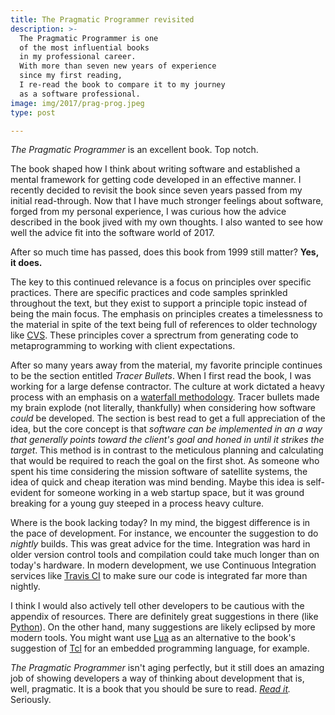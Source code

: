```yaml
---
title: The Pragmatic Programmer revisited
description: >-
  The Pragmatic Programmer is one
  of the most influential books
  in my professional career.
  With more than seven new years of experience
  since my first reading,
  I re-read the book to compare it to my journey
  as a software professional.
image: img/2017/prag-prog.jpeg
type: post

---
```


*The Pragmatic Programmer* is an excellent book.
Top notch.

The book shaped how I think about writing software
and established a mental framework
for getting code developed
in an effective manner.
I recently decided to revisit the book
since seven years passed
from my initial read-through.
Now that I have much stronger feelings about software,
forged from my personal experience,
I was curious how the advice described
in the book
jived with my own thoughts.
I also wanted to see
how well the advice fit
into the software world
of 2017.

After so much time has passed,
does this book from 1999 still matter?
**Yes,
it does.**

The key to this continued relevance is a focus
on principles over specific practices.
There are specific practices and code samples sprinkled
throughout the text,
but they exist to support
a principle topic
instead of being the main focus.
The emphasis on principles creates a timelessness
to the material
in spite of the text being full
of references to older technology
like [CVS](https://en.wikipedia.org/wiki/Concurrent_Versions_System).
These principles cover a sprectrum
from generating code
to metaprogramming
to working with client expectations.

After so many years away
from the material,
my favorite principle continues to be the section entitled *Tracer Bullets*.
When I first read the book,
I was working for a large defense contractor.
The culture at work dictated a heavy process
with an emphasis
on a [waterfall methodology](https://en.wikipedia.org/wiki/Waterfall_model).
Tracer bullets made my brain explode
(not literally, thankfully)
when considering how software *could* be developed.
The section is best read to get a full appreciation
of the idea,
but the core concept is that
*software can be implemented
in an a way that generally points toward the client's goal
and honed in
until it strikes the target*.
This method is in contrast
to the meticulous planning and calculating
that would be required
to reach the goal on the first shot.
As someone who spent his time
considering the mission software
of satellite systems,
the idea of quick and cheap iteration was mind bending.
Maybe this idea is self-evident
for someone working in a web startup space,
but it was ground breaking
for a young guy steeped in a process heavy culture.

Where is the book lacking today?
In my mind,
the biggest difference is in the pace
of development.
For instance,
we encounter the suggestion to do *nightly* builds.
This was great advice for the time.
Integration was hard in older version control tools
and compilation could take much longer
than on today's hardware.
In modern development,
we use Continuous Integration services
like [Travis CI](https://travis-ci.org/)
to make sure our code is integrated far more than nightly.

I think I would also actively tell other developers
to be cautious with the appendix of resources.
There are definitely great suggestions in there
(like [Python](https://www.python.org/)).
On the other hand,
many suggestions are likely eclipsed
by more modern tools.
You might want use [Lua](https://www.lua.org/)
as an alternative to the book's suggestion
of [Tcl](https://www.tcl.tk/)
for an embedded programming language,
for example.

*The Pragmatic Programmer* isn't aging perfectly,
but it still does an amazing job
of showing developers a way
of thinking about development
that is,
well,
pragmatic.
It is a book that you should be sure to read.
*[Read it](https://pragprog.com/book/tpp/the-pragmatic-programmer).*
Seriously.
